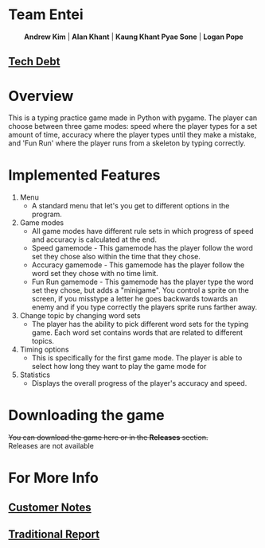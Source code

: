# Team Entei
<p align="center"> <strong>Andrew Kim</strong> |  <strong>Alan Khant</strong>  |  <strong>Kaung Khant Pyae Sone</strong>  |  <strong>Logan Pope</strong> </p>

## [Tech Debt](https://github.com/kkps-d/uop-classwork-repository/blob/main/comp-129-software-engineering/typing-tester/TechDebt.md)

# Overview
This is a typing practice game made in Python with pygame. The player can choose between three game modes: speed where the player types for a set amount of time, accuracy where the player types until they make a mistake, and 'Fun Run' where the player runs from a skeleton by typing correctly.

# Implemented Features
1. Menu 
    - A standard menu that let's you get to different options in the program.
2. Game modes 
    - All game modes have different rule sets in which progress of speed and accuracy is calculated at the end.
    - Speed gamemode - This gamemode has the player follow the word set they chose also within the time that they chose.  
    - Accuracy gamemode -  This gamemode has the player follow the word set they chose with no time limit.
    - Fun Run gamemode -  This gamemode has the player type the word set they chose, but adds a "minigame". You control a sprite on the screen, if you misstype a letter he goes backwards towards an enemy and if you type correctly the players sprite runs farther away.
3. Change topic by changing word sets
    - The player has the ability to pick different word sets for the typing game. Each word set contains words that are related to different topics.
4. Timing options
    - This is specifically for the first game mode. The player is able to select how long they want to play the game mode for
5. Statistics 
    - Displays the overall progress of the player's accuracy and speed.

# Downloading the game
~~You can download the game here or in the **Releases** section.~~   
Releases are not available

# For More Info
## [Customer Notes](https://github.com/kkps-d/uop-classwork-repository/blob/main/comp-129-software-engineering/typing-tester/customerNotes.md)

## [Traditional Report](https://github.com/kkps-d/uop-classwork-repository/blob/main/comp-129-software-engineering/typing-tester/traditionalReport.md)
